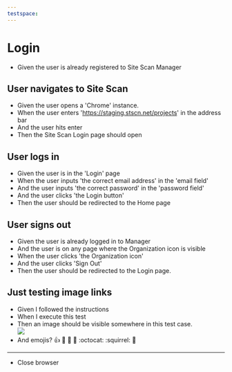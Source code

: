 ```yaml
---
testspace:
---
```


# Login
* Given the user is already registered to Site Scan Manager

## User navigates to Site Scan
* Given the user opens a 'Chrome' instance.
* When the user enters 'https://staging.stscn.net/projects' in the address bar
* And the user hits enter
* Then the Site Scan Login page should open

## User logs in
* Given the user is in the 'Login' page
* When the user inputs 'the correct email address' in the 'email field'
* And the user inputs 'the correct password' in the 'password field'
* And the user clicks 'the Login button'
* Then the user should be redirected to the Home page

## User signs out
* Given the user is already logged in to Manager
* And the user is on any page where the Organization icon is visible
* When the user clicks 'the Organization icon'
* And the user clicks 'Sign Out'
* Then the user should be redirected to the Login page.

## Just testing image links
* Given I followed the instructions
* When I execute this test
* Then an image should be visible somewhere in this test case.\
  ![](https://knowpathology.com.au/app/uploads/2018/07/Happy-Test-Screen-01.png)
* And emojis? :+1: :cactus: :mushroom: :ram: :octocat: :squirrel: :space_invader:

---
* Close browser
